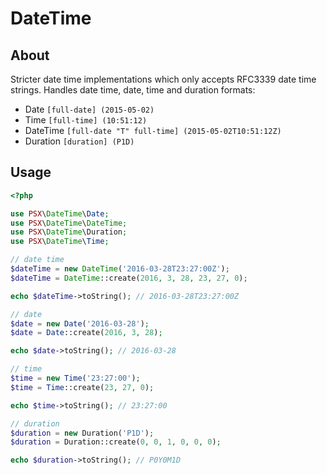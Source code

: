 
# DateTime

## About

Stricter date time implementations which only accepts RFC3339 date time strings.
Handles date time, date, time and duration formats:

* Date `[full-date] (2015-05-02)`
* Time `[full-time] (10:51:12)`
* DateTime `[full-date "T" full-time] (2015-05-02T10:51:12Z)`
* Duration `[duration] (P1D)`

## Usage

```php
<?php

use PSX\DateTime\Date;
use PSX\DateTime\DateTime;
use PSX\DateTime\Duration;
use PSX\DateTime\Time;

// date time
$dateTime = new DateTime('2016-03-28T23:27:00Z');
$dateTime = DateTime::create(2016, 3, 28, 23, 27, 0);

echo $dateTime->toString(); // 2016-03-28T23:27:00Z

// date
$date = new Date('2016-03-28');
$date = Date::create(2016, 3, 28);

echo $date->toString(); // 2016-03-28

// time
$time = new Time('23:27:00');
$time = Time::create(23, 27, 0);

echo $time->toString(); // 23:27:00

// duration
$duration = new Duration('P1D');
$duration = Duration::create(0, 0, 1, 0, 0, 0);

echo $duration->toString(); // P0Y0M1D

```
